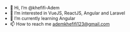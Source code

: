 - 👋 Hi, I’m @khefifi-Adem
- 👀 I’m interested in VueJS, ReactJS, Angular and Laravel
- 🌱 I’m currently learning Angular
- 📫 How to reach me ademkhefifi123@gmail.com

